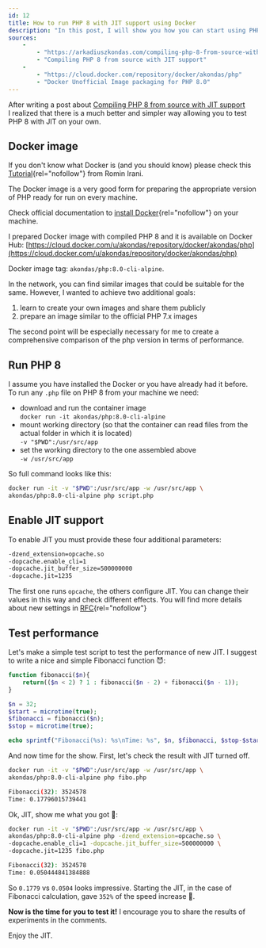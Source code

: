```yaml
---
id: 12
title: How to run PHP 8 with JIT support using Docker
description: "In this post, I will show you how you can start using PHP 8 with JIT support with just one command using Docker."
sources:
    -
        - "https://arkadiuszkondas.com/compiling-php-8-from-source-with-jit-support/"
        - "Compiling PHP 8 from source with JIT support"
    -
        - "https://cloud.docker.com/repository/docker/akondas/php"
        - "Docker Unofficial Image packaging for PHP 8.0"
---
```


After writing a post about [Compiling PHP 8 from source with JIT support](https://arkadiuszkondas.com/compiling-php-8-from-source-with-jit-support/)  
I realized that there is a much better and simpler way allowing you to test PHP 8 with JIT on your own.

## Docker image 

If you don't know what Docker is (and you should know) please check this [Tutorial](https://rominirani.com/docker-tutorial-series-a7e6ff90a023){rel="nofollow"} from Romin Irani.

The Docker image is a very good form for preparing the appropriate version of PHP ready for run on every machine.

Check official documentation to [install Docker](https://docs.docker.com/install/){rel="nofollow"} on your machine.

I prepared Docker image with compiled PHP 8 and it is available on Docker Hub:
[https://cloud.docker.com/u/akondas/repository/docker/akondas/php](https://cloud.docker.com/u/akondas/repository/docker/akondas/php)

Docker image tag: `akondas/php:8.0-cli-alpine`.

In the network, you can find similar images that could be suitable for the same.
However, I wanted to achieve two additional goals:

 1. learn to create your own images and share them publicly
 2. prepare an image similar to the official PHP 7.x images
 
The second point will be especially necessary for me to create a comprehensive comparison of the php version in terms of performance.

## Run PHP 8

I assume you have installed the Docker or you have already had it before. To run any `.php` file on PHP 8 from your machine we need:

 * download and run the container image  
   `docker run -it akondas/php:8.0-cli-alpine`
 * mount working directory (so that the container can read files from the actual folder in which it is located)  
   `-v "$PWD":/usr/src/app`
 * set the working directory to the one assembled above  
   `-w /usr/src/app`

So full command looks like this:

```bash
docker run -it -v "$PWD":/usr/src/app -w /usr/src/app \
akondas/php:8.0-cli-alpine php script.php
```

## Enable JIT support

To enable JIT you must provide these four additional parameters:
```bash
-dzend_extension=opcache.so 
-dopcache.enable_cli=1 
-dopcache.jit_buffer_size=500000000
-dopcache.jit=1235
```

The first one runs `opcache`, the others configure JIT.
You can change their values in this way and check different effects.
You will find more details about new settings in [RFC](https://wiki.php.net/rfc/jit){rel="nofollow"}

## Test performance

Let's make a simple test script to test the performance of new JIT. I suggest to write a nice and simple Fibonacci function 😈:

```php
function fibonacci($n){
    return(($n < 2) ? 1 : fibonacci($n - 2) + fibonacci($n - 1));
}

$n = 32;
$start = microtime(true);
$fibonacci = fibonacci($n);
$stop = microtime(true);

echo sprintf("Fibonacci(%s): %s\nTime: %s", $n, $fibonacci, $stop-$start);
```

And now time for the show. First, let's check the result with JIT turned off.

```bash
docker run -it -v "$PWD":/usr/src/app -w /usr/src/app \
akondas/php:8.0-cli-alpine php fibo.php

Fibonacci(32): 3524578
Time: 0.17796015739441 
```

Ok, JIT, show me what you got 💪:

```bash
docker run -it -v "$PWD":/usr/src/app -w /usr/src/app \
akondas/php:8.0-cli-alpine php -dzend_extension=opcache.so \
-dopcache.enable_cli=1 -dopcache.jit_buffer_size=500000000 \
-dopcache.jit=1235 fibo.php

Fibonacci(32): 3524578
Time: 0.050444841384888
```

So `0.1779` vs `0.0504` looks impressive. 
Starting the JIT, in the case of Fibonacci calculation, gave `352%` of the speed increase 🚄.

**Now is the time for you to test it!** I encourage you to share the results of experiments in the comments.

Enjoy the JIT.
